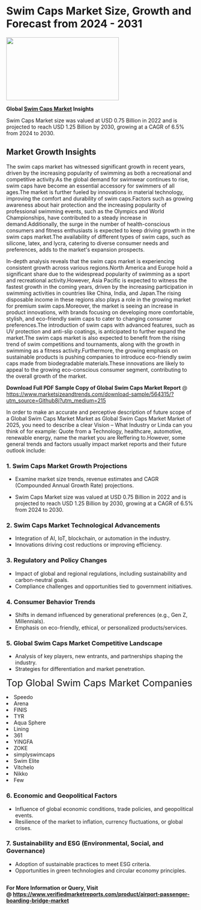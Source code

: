 <H1>Swim Caps Market Size, Growth and Forecast from 2024 - 2031</H1><img class="aligncenter size-medium wp-image-584254" src="https://thirdeyenews.in/wp-content/uploads/2024/09/Global-Market-Research-300x168.jpeg" alt="" width="300" height="168" /><p><strong>Global&nbsp;<a href="https://www.marketsizeandtrends.com/download-sample/564315/?utm_source=Github8j?utm_medium=215">Swim Caps Market</a> Insights</strong></p><p>Swim Caps Market size was valued at USD 0.75 Billion in 2022 and is projected to reach USD 1.25 Billion by 2030, growing at a CAGR of 6.5% from 2024 to 2030.</p><p><h2>Market Growth Insights</h2> <p>The swim caps market has witnessed significant growth in recent years, driven by the increasing popularity of swimming as both a recreational and competitive activity.As the global demand for swimwear continues to rise, swim caps have become an essential accessory for swimmers of all ages.The market is further fueled by innovations in material technology, improving the comfort and durability of swim caps.Factors such as growing awareness about hair protection and the increasing popularity of professional swimming events, such as the Olympics and World Championships, have contributed to a steady increase in demand.Additionally, the surge in the number of health-conscious consumers and fitness enthusiasts is expected to keep driving growth in the swim caps market.The availability of different types of swim caps, such as silicone, latex, and lycra, catering to diverse consumer needs and preferences, adds to the market's expansion prospects.</p> <p>In-depth analysis reveals that the swim caps market is experiencing consistent growth across various regions.North America and Europe hold a significant share due to the widespread popularity of swimming as a sport and recreational activity.However, Asia Pacific is expected to witness the fastest growth in the coming years, driven by the increasing participation in swimming activities in countries like China, India, and Japan.The rising disposable income in these regions also plays a role in the growing market for premium swim caps.Moreover, the market is seeing an increase in product innovations, with brands focusing on developing more comfortable, stylish, and eco-friendly swim caps to cater to changing consumer preferences.The introduction of swim caps with advanced features, such as UV protection and anti-slip coatings, is anticipated to further expand the market.The swim caps market is also expected to benefit from the rising trend of swim competitions and tournaments, along with the growth in swimming as a fitness activity.Furthermore, the growing emphasis on sustainable products is pushing companies to introduce eco-friendly swim caps made from biodegradable materials.These innovations are likely to appeal to the growing eco-conscious consumer segment, contributing to the overall growth of the market.<p><span class=""><strong>Download Full PDF Sample Copy of Global Swim Caps Market Report</strong> @ <a href="https://www.marketsizeandtrends.com/download-sample/564315/?utm_source=Github8j?utm_medium=215" target="_blank">https://www.marketsizeandtrends.com/download-sample/564315/?utm_source=Github8j?utm_medium=215</a></span></p><p>In order to make an accurate and perceptive description of future scope of a Global&nbsp;Swim Caps Market Market as Global&nbsp;Swim Caps Market Market of 2025, you need to describe a clear Vision &ndash; What Industry or Linda can you think of for example: Quote from a Technology, healthcare, automotive, renewable energy, name the market you are Reffering to.However, some general trends and factors usually impact market reports and their future outlook include:</p><h3>1.&nbsp;<strong>Swim Caps Market Growth Projections</strong></h3><ul><li>Examine market size trends, revenue estimates and CAGR (Compounded Annual Growth Rate) projections.</li><li><p>Swim Caps Market size was valued at USD 0.75 Billion in 2022 and is projected to reach USD 1.25 Billion by 2030, growing at a CAGR of 6.5% from 2024 to 2030.</p></li></ul><h3>2.&nbsp;<strong>Swim Caps Market Technological Advancements</strong></h3><ul><li>Integration of AI, IoT, blockchain, or automation in the industry.</li><li>Innovations driving cost reductions or improving efficiency.</li></ul><h3>3.&nbsp;<strong>Regulatory and Policy Changes</strong></h3><ul><li>Impact of global and regional regulations, including sustainability and carbon-neutral goals.</li><li>Compliance challenges and opportunities tied to government initiatives.</li></ul><h3>4.&nbsp;<strong>Consumer Behavior Trends</strong></h3><ul><li>Shifts in demand influenced by generational preferences (e.g., Gen Z, Millennials).</li><li>Emphasis on eco-friendly, ethical, or personalized products/services.</li></ul><h3>5.&nbsp;<strong>Global Swim Caps Market Competitive Landscape</strong></h3><ul><li>Analysis of key players, new entrants, and partnerships shaping the industry.</li><li>Strategies for differentiation and market penetration.</li></ul><p data-pm-slice="1 1 []"><span style="color: inherit; font-family: inherit; font-size: 25px;">Top Global Swim Caps Market Companies</span></p><div class="" data-test-id=""><p><li>Speedo</li><li> Arena</li><li> FINIS</li><li> TYR</li><li> Aqua Sphere</li><li> Lining</li><li> 361</li><li> YINGFA</li><li> ZOKE</li><li> simplyswimcaps</li><li> Swim Elite</li><li> Vitchelo</li><li> Nikko</li><li> Few</li></p></div><h3>6.&nbsp;<strong>Economic and Geopolitical Factors</strong></h3><ul><li>Influence of global economic conditions, trade policies, and geopolitical events.</li><li>Resilience of the market to inflation, currency fluctuations, or global crises.</li></ul><h3>7.&nbsp;<strong>Sustainability and ESG (Environmental, Social, and Governance)</strong></h3><ul><li>Adoption of sustainable practices to meet ESG criteria.</li><li>Opportunities in green technologies and circular economy principles.</li></ul><h2><strong style="font-size: 14px;">For More Information or Query, Visit @&nbsp;</strong><a style="background-color: #ffffff; font-size: 14px;" href="https://www.marketsizeandtrends.com/report/swim-caps-market/" target="_blank">https://www.verifiedmarketreports.com/product/airport-passenger-boarding-bridge-market</a></h2>